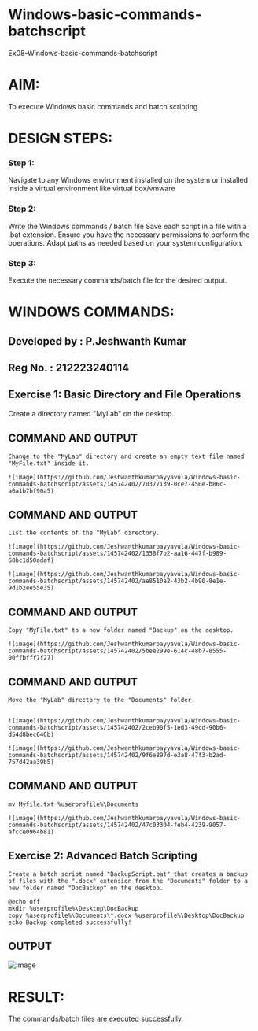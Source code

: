 # Windows-basic-commands-batchscript
Ex08-Windows-basic-commands-batchscript

# AIM:
To execute Windows basic commands and batch scripting

# DESIGN STEPS:

### Step 1:

Navigate to any Windows environment installed on the system or installed inside a virtual environment like virtual box/vmware 

### Step 2:

Write the Windows commands / batch file
Save each script in a file with a .bat extension.
Ensure you have the necessary permissions to perform the operations.
Adapt paths as needed based on your system configuration.
### Step 3:

Execute the necessary commands/batch file for the desired output. 




# WINDOWS COMMANDS:

## Developed by : P.Jeshwanth Kumar
## Reg No.      : 212223240114

## Exercise 1: Basic Directory and File Operations
Create a directory named "MyLab" on the desktop.


## COMMAND AND OUTPUT

```
Change to the "MyLab" directory and create an empty text file named "MyFile.txt" inside it.

![image](https://github.com/Jeshwanthkumarpayyavula/Windows-basic-commands-batchscript/assets/145742402/70377139-0ce7-450e-b86c-a0a1b7bf90a5)
```

## COMMAND AND OUTPUT

```
List the contents of the "MyLab" directory.

![image](https://github.com/Jeshwanthkumarpayyavula/Windows-basic-commands-batchscript/assets/145742402/1358f7b2-aa16-447f-b989-68bc1d50adaf)

![image](https://github.com/Jeshwanthkumarpayyavula/Windows-basic-commands-batchscript/assets/145742402/ae8510a2-43b2-4b90-8e1e-9d1b2ee55e35)
```

## COMMAND AND OUTPUT

```
Copy "MyFile.txt" to a new folder named "Backup" on the desktop.

![image](https://github.com/Jeshwanthkumarpayyavula/Windows-basic-commands-batchscript/assets/145742402/5bee299e-614c-48b7-8555-00ffbfff7f27)

```

## COMMAND AND OUTPUT

```
Move the "MyLab" directory to the "Documents" folder.


![image](https://github.com/Jeshwanthkumarpayyavula/Windows-basic-commands-batchscript/assets/145742402/2ceb90f5-1ed3-49cd-90b6-d54d8bec640b)

![image](https://github.com/Jeshwanthkumarpayyavula/Windows-basic-commands-batchscript/assets/145742402/9f6e897d-e3a8-47f3-b2ad-757d42aa39b5)

```

## COMMAND AND OUTPUT
```
mv Myfile.txt %userprofile%\Documents

![image](https://github.com/Jeshwanthkumarpayyavula/Windows-basic-commands-batchscript/assets/145742402/47c03304-feb4-4239-9057-afcce0964b81)

```

## Exercise 2: Advanced Batch Scripting

```
Create a batch script named "BackupScript.bat" that creates a backup of files with the ".docx" extension from the "Documents" folder to a new folder named "DocBackup" on the desktop.

@echo off
mkdir %userprofile%\Desktop\DocBackup
copy %userprofile%\Documents\*.docx %userprofile%\Desktop\DocBackup
echo Backup completed successfully!

```

## OUTPUT

![image](https://github.com/Jeshwanthkumarpayyavula/Windows-basic-commands-batchscript/assets/145742402/a9cc9582-7227-44b6-9053-fe521640eba5)


# RESULT:

The commands/batch files are executed successfully.

